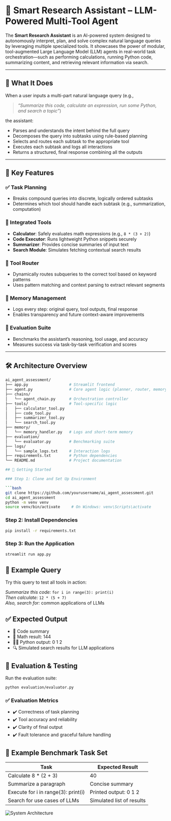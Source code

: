 # 🤖 Smart Research Assistant – LLM-Powered Multi-Tool Agent

The **Smart Research Assistant** is an AI-powered system designed to autonomously interpret, plan, and solve complex natural language queries by leveraging multiple specialized tools. It showcases the power of modular, tool-augmented Large Language Model (LLM) agents in real-world task orchestration—such as performing calculations, running Python code, summarizing content, and retrieving relevant information via search.

---

## 🧠 What It Does

When a user inputs a multi-part natural language query (e.g.,  
> _“Summarize this code, calculate an expression, run some Python, and search a topic”_)

the assistant:

- Parses and understands the intent behind the full query  
- Decomposes the query into subtasks using rule-based planning  
- Selects and routes each subtask to the appropriate tool  
- Executes each subtask and logs all interactions  
- Returns a structured, final response combining all the outputs  

---

## 🧱 Key Features

### ✅ Task Planning
- Breaks compound queries into discrete, logically ordered subtasks  
- Determines which tool should handle each subtask (e.g., summarization, computation)  

### 🧰 Integrated Tools
- **Calculator**: Safely evaluates math expressions (e.g., `8 * (3 + 2)`)  
- **Code Executor**: Runs lightweight Python snippets securely  
- **Summarizer**: Provides concise summaries of input text  
- **Search Module**: Simulates fetching contextual search results  

### 🔄 Tool Router
- Dynamically routes subqueries to the correct tool based on keyword patterns  
- Uses pattern matching and context parsing to extract relevant segments  

### 🧠 Memory Management
- Logs every step: original query, tool outputs, final response  
- Enables transparency and future context-aware improvements  

### 🧪 Evaluation Suite
- Benchmarks the assistant’s reasoning, tool usage, and accuracy  
- Measures success via task-by-task verification and scores  

---

## 🛠️ Architecture Overview

```bash
ai_agent_assessment/
├── app.py                  # Streamlit frontend
├── agent.py                # Core agent logic (planner, router, memory)
├── chains/
│   └── agent_chain.py      # Orchestration controller
├── tools/                  # Tool-specific logic
│   ├── calculator_tool.py
│   ├── code_tool.py
│   ├── summarizer_tool.py
│   └── search_tool.py
├── memory/
│   └── memory_handler.py   # Logs and short-term memory
├── evaluation/
│   └── evaluator.py        # Benchmarking suite
├── logs/
│   └── sample_logs.txt     # Interaction logs
├── requirements.txt        # Python dependencies
└── README.md               # Project documentation

## 🚀 Getting Started

### Step 1: Clone and Set Up Environment

```bash
git clone https://github.com/yourusername/ai_agent_assessment.git
cd ai_agent_assessment
python -m venv venv
source venv/bin/activate     # On Windows: venv\Scripts\activate
```

### Step 2: Install Dependencies

```bash
pip install -r requirements.txt
```

### Step 3: Run the Application

```bash
streamlit run app.py
```

## 💬 Example Query

Try this query to test all tools in action:

*Summarize this code:* `for i in range(3): print(i)`  
*Then calculate:* `12 * (5 + 7)`  
*Also, search for:* common applications of LLMs

## ✅ Expected Output

* 📝 Code summary  
* 🧮 Math result: 144  
* 🧑‍💻 Python output: 0 1 2  
* 🔍 Simulated search results for LLM applications

## 🧪 Evaluation & Testing

Run the evaluation suite:

```bash
python evaluation/evaluator.py
```

### ✅ Evaluation Metrics

* ✔️ Correctness of task planning
* ✔️ Tool accuracy and reliability
* ✔️ Clarity of final output
* ✔️ Fault tolerance and graceful failure handling

## 🧪 Example Benchmark Task Set

| Task                                  | Expected Result           |
|---------------------------------------|---------------------------|
| Calculate 8 * (2 + 3)                 | 40                        |
| Summarize a paragraph                 | Concise summary           |
| Execute for i in range(3): print(i)   | Printed output: 0 1 2     |
| Search for use cases of LLMs          | Simulated list of results |

![System Architecture](architecture%20diagram.png)


